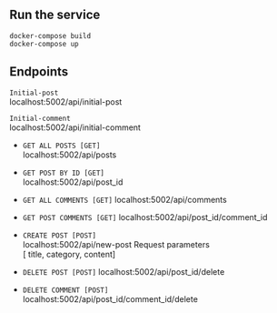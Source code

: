 ## Run the service
`docker-compose build`  
`docker-compose up`

## Endpoints
`Initial-post`  
localhost:5002/api/initial-post  

`Initial-comment`  
localhost:5002/api/initial-comment  

- `GET ALL POSTS [GET]`    
localhost:5002/api/posts  

- `GET POST BY ID [GET]`  
localhost:5002/api/post_id 

- `GET ALL COMMENTS [GET]`
localhost:5002/api/comments

- `GET POST COMMENTS [GET]`
localhost:5002/api/post_id/comment_id

- `CREATE POST [POST]`  
localhost:5002/api/new-post
Request parameters  
[
title,
category,
content]

- `DELETE POST [POST]`
localhost:5002/api/post_id/delete  

- `DELETE COMMENT [POST]`  
localhost:5002/api/post_id/comment_id/delete